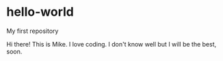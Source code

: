 # hello-world
My first repository

Hi there! This is Mike. 
I love coding. I don't know well but I will be the best, soon.
